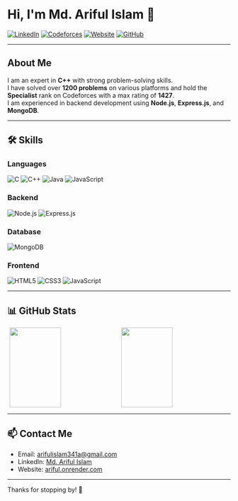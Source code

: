 # Hi, I'm Md. Ariful Islam 👋

[![LinkedIn](https://img.shields.io/badge/-MdAriful-blue?style=flat&logo=linkedin&logoColor=white&link=https://www.linkedin.com/in/arif100/)](https://www.linkedin.com/in/arif100/) [![Codeforces](https://img.shields.io/badge/-Codeforces-1f8acb?style=flat&logo=codeforces&logoColor=white&link=https://codeforces.com/profile/Error_404--_--)](https://codeforces.com/profile/Error_404--_--) [![Website](https://img.shields.io/badge/-Website-brightgreen?style=flat&logo=google-chrome&logoColor=white&link=https://ariful.onrender.com/)](https://ariful.onrender.com/) [![GitHub](https://img.shields.io/badge/-MDARIFULISLAM13-black?style=flat&logo=github&logoColor=white&link=https://github.com/MDARIFULISLAM13)](https://github.com/MDARIFULISLAM13)

---

## About Me

I am an expert in **C++** with strong problem-solving skills.  
I have solved over **1200 problems** on various platforms and hold the **Specialist** rank on Codeforces with a max rating of **1427**.  
I am experienced in backend development using **Node.js**, **Express.js**, and **MongoDB**.
 

---

## 🛠️ Skills

### Languages  
![C](https://img.shields.io/badge/-C-00599C?style=flat&logo=c&logoColor=white) ![C++](https://img.shields.io/badge/-C++-00599C?style=flat&logo=c%2B%2B&logoColor=white) ![Java](https://img.shields.io/badge/-Java-007396?style=flat&logo=java&logoColor=white) ![JavaScript](https://img.shields.io/badge/-JavaScript-F7DF1E?style=flat&logo=javascript&logoColor=black)

### Backend  
![Node.js](https://img.shields.io/badge/-Node.js-339933?style=flat&logo=node.js&logoColor=white) ![Express.js](https://img.shields.io/badge/-Express.js-000000?style=flat&logo=express&logoColor=white)

### Database  
![MongoDB](https://img.shields.io/badge/-MongoDB-47A248?style=flat&logo=mongodb&logoColor=white)

### Frontend  
![HTML5](https://img.shields.io/badge/-HTML5-E34F26?style=flat&logo=html5&logoColor=white) ![CSS3](https://img.shields.io/badge/-CSS3-1572B6?style=flat&logo=css3) ![JavaScript](https://img.shields.io/badge/-JavaScript-F7DF1E?style=flat&logo=javascript&logoColor=black)


---

## 📊 GitHub Stats

<p style="display: flex; gap: 10px; flex-wrap: wrap; justify-content: center;">
  <img src="https://github-readme-stats.vercel.app/api?username=MDARIFULISLAM13&show_icons=true&theme=radical" style="width: 48%; height: 180px; object-fit: cover;" />
  <img src="https://github-readme-stats.vercel.app/api/top-langs/?username=MDARIFULISLAM13&layout=compact" style="width: 48%; height: 180px; object-fit: cover;" />
</p>


---

## 📫 Contact Me

- Email: arifulislam341a@gmail.com  
- LinkedIn: [Md. Ariful Islam](https://www.linkedin.com/in/arif100/)  
- Website: [ariful.onrender.com](https://ariful.onrender.com/)

---

Thanks for stopping by! 👋
